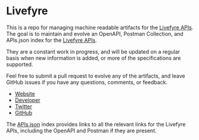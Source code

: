 # LivefyreThis is a repo for managing machine readable artifacts for the [Livefyre APIs](http://www.livefyre.com/docs/getting-started/). The goal is to maintain and evolve an OpenAPI, Postman Collection, and APIs.json index for the [Livefyre APIs](http://www.livefyre.com/docs/getting-started/).They are a constant work in progress, and will be updated on a regular basis when new information is added, or more of the specifications are supported.Feel free to submit a pull request to evolve any of the artifacts, and leave GitHub issues if you have any questions, comments, or feedback.- [Website](http://www.livefyre.com/docs/getting-started/)- [Developer](http://www.livefyre.com/docs/getting-started/)- [Twitter](https://twitter.com/#!/livefyre)- [GitHub](https://github.com/Livefyre)The [APIs.json](https://github.com/api-evangelist/livefyre/blob/master/apis.json) index provides links to all the relevant links for the Livefyre APIs, including the OpenAPI and Postman if they are present.